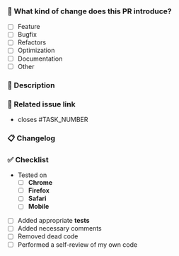 ### 🤔 What kind of change does this PR introduce?
- [ ] Feature
- [ ] Bugfix
- [ ] Refactors
- [ ] Optimization
- [ ] Documentation
- [ ] Other

### 📝 Description
<!-- Provide a detailed summary of your PR. -->

### 🔗 Related issue link
- closes #TASK_NUMBER

### 📋 Changelog
<!-- Describe changes from the user side, and list all potential break changes or other risks. --->

### ✅ Checklist
- Tested on
  - [ ] **Chrome**
  - [ ] **Firefox**
  - [ ] **Safari**
  - [ ] **Mobile**
- [ ] Added appropriate **tests**
- [ ] Added necessary comments
- [ ] Removed dead code
- [ ] Performed a self-review of my own code
